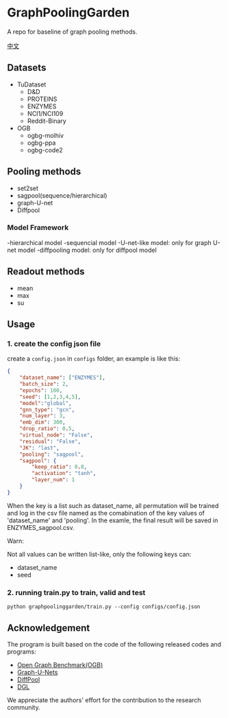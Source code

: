 # GraphPoolingGarden
A repo for baseline of graph pooling methods.

[中文](/README_CN.md)

## Datasets
- TuDataset
  - D&D
  - PROTEINS
  - ENZYMES
  - NCI1/NCI109
  - Reddit-Binary
- OGB
  - ogbg-molhiv
  - ogbg-ppa
  - ogbg-code2

## Pooling methods
- set2set
- sagpool(sequence/hierarchical)
- graph-U-net
- Diffpool

### Model Framework

-hierarchical model
-sequencial model
-U-net-like model: only for graph U-net model
-diffpooling model: only for diffpool model 

## Readout methods
- mean
- max
- su


## Usage

### 1. create the config json file
create a `config.json` in `configs` folder, an example is like this: 

```json
{
    "dataset_name": ["ENZYMES"],
    "batch_size": 2,
    "epochs": 100,
    "seed": [1,2,3,4,5],
    "model":"global",
    "gnn_type": "gcn",
    "num_layer": 3,
    "emb_dim": 300,
    "drop_ratio": 0.5,
    "virtual_node": "False",
    "residual": "False",
    "JK": "last",
    "pooling": "sagpool",
    "sagpool": {
        "keep_ratio": 0.8,
        "activation": "tanh",
        "layer_num": 1
    }
}
```

When the key is a list such as dataset_name, all permutation will be trained and log in the csv file named as the comabination of the key values of 'dataset_name' and 'pooling'. In the examle, the final result will be saved in ENZYMES_sagpool.csv.

Warn: 

Not all values can be written list-like, only the following keys can:
- dataset_name
- seed

### 2. running train.py to train, valid and test

`python graphpoolinggarden/train.py --config configs/config.json`


## Acknowledgement

The program is built based on the code of the following released codes and programs:
* [Open Graph Benchmark(OGB)](https://github.com/snap-stanford/ogb)
* [Graph-U-Nets](https://github.com/HongyangGao/Graph-U-Nets)
* [DiffPool](https://github.com/RexYing/diffpool)
* [DGL](https://github.com/dmlc/dgl)

We appreciate the authors' effort for the contribution to the research community.

